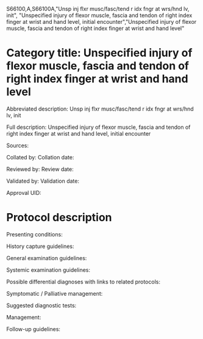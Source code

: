 S66100,A,S66100A,"Unsp inj flxr musc/fasc/tend r idx fngr at wrs/hnd lv, init", "Unspecified injury of flexor muscle, fascia and tendon of right index finger at wrist and hand level, initial encounter","Unspecified injury of flexor muscle, fascia and tendon of right index finger at wrist and hand level"
# Category title: Unspecified injury of flexor muscle, fascia and tendon of right index finger at wrist and hand level

Abbreviated description: Unsp inj flxr musc/fasc/tend r idx fngr at wrs/hnd lv, init

Full description: Unspecified injury of flexor muscle, fascia and tendon of right index finger at wrist and hand level, initial encounter

Sources:

Collated by:
Collation date:

Reviewed by:
Review date:

Validated by:
Validation date:

Approval UID:

# Protocol description

Presenting conditions:

History capture guidelines:

General examination guidelines:

Systemic examination guidelines:

Possible differential diagnoses with links to related protocols:

Symptomatic / Palliative management:

Suggested diagnostic tests:

Management:

Follow-up guidelines:

